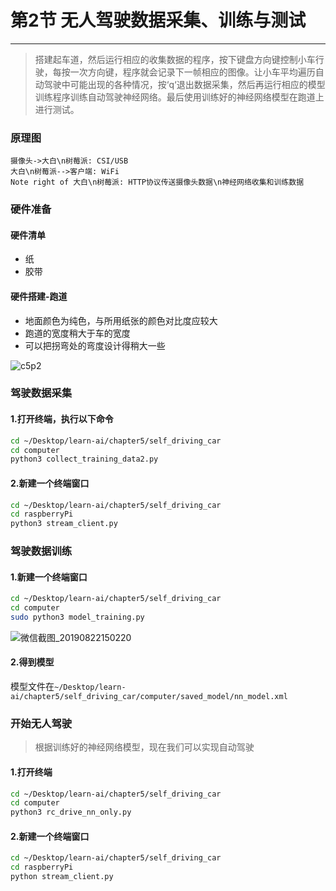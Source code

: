 # 第2节 无人驾驶数据采集、训练与测试

---

>搭建起车道，然后运行相应的收集数据的程序，按下键盘方向键控制小车行驶，每按一次方向键，程序就会记录下一帧相应的图像。让小车平均遍历自动驾驶中可能出现的各种情况，按‘q‘退出数据采集，然后再运行相应的模型训练程序训练自动驾驶神经网络。最后使用训练好的神经网络模型在跑道上进行测试。

### 原理图

```sequence
摄像头->大白\n树莓派: CSI/USB
大白\n树莓派-->客户端: WiFi
Note right of 大白\n树莓派: HTTP协议传送摄像头数据\n神经网络收集和训练数据
```

### **硬件准备**

#### 硬件清单

- 纸
- 胶带

#### 硬件搭建-跑道

- 地面颜色为纯色，与所用纸张的颜色对比度应较大
- 跑道的宽度稍大于车的宽度  
- 可以把拐弯处的弯度设计得稍大一些

![c5p2](https://md.hass.live/track.jpg)

### 驾驶数据采集

#### 1.打开终端，执行以下命令  

```bash
cd ~/Desktop/learn-ai/chapter5/self_driving_car
cd computer
python3 collect_training_data2.py
```

#### 2.新建一个终端窗口  

```bash
cd ~/Desktop/learn-ai/chapter5/self_driving_car
cd raspberryPi
python3 stream_client.py
```

### 驾驶数据训练

#### 1.新建一个终端窗口

```bash
cd ~/Desktop/learn-ai/chapter5/self_driving_car
cd computer
sudo python3 model_training.py
```

![微信截图_20190822150220](https://md.hass.live/%E5%BE%AE%E4%BF%A1%E6%88%AA%E5%9B%BE_20190822150220.png)

#### 2.得到模型

模型文件在`~/Desktop/learn-ai/chapter5/self_driving_car/computer/saved_model/nn_model.xml`

### 开始无人驾驶

>根据训练好的神经网络模型，现在我们可以实现自动驾驶

#### 1.打开终端

```bash
cd ~/Desktop/learn-ai/chapter5/self_driving_car
cd computer
python3 rc_drive_nn_only.py
```

#### 2.新建一个终端窗口  

```bash
cd ~/Desktop/learn-ai/chapter5/self_driving_car
cd raspberryPi
python stream_client.py
```
